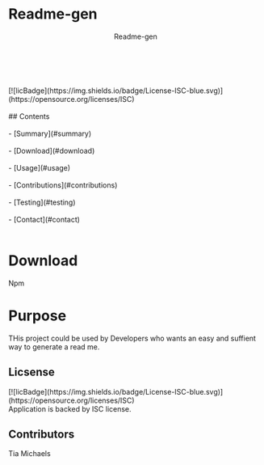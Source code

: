 # Readme-gen

<header>Readme-gen</header> <br></br>
[![licBadge](https://img.shields.io/badge/License-ISC-blue.svg)](https://opensource.org/licenses/ISC) <br></br>
  ## Contents <br></br>
  - [Summary](#summary) <br></br>
  - [Download](#download) <br></br>
  - [Usage](#usage) <br></br>
  - [Contributions](#contributions)<br></br>
  - [Testing](#testing)<br></br>
  - [Contact](#contact) <br></br>

<h1> Download </h1>
<p>Npm</p> 
<h1> Purpose</h1>
<p>THis project could be used by Developers who wants an easy and suffient way to generate a read me.</p>
<h2> Licsense</h2>
<p>[![licBadge](https://img.shields.io/badge/License-ISC-blue.svg)](https://opensource.org/licenses/ISC) <br /> Application is backed by ISC license.</p>
<h2> Contributors</h2>
<p>Tia Michaels</p>
